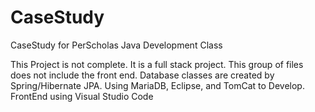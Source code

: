 # CaseStudy
CaseStudy for PerScholas Java Development Class

This Project is not complete.  It is a full stack project.  This group of files does not include the front end.  Database classes are created by Spring/Hibernate JPA.  Using MariaDB, Eclipse, and TomCat to Develop.  FrontEnd using Visual Studio Code
